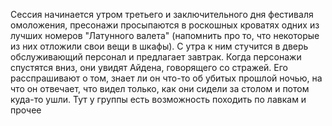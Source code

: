 Сессия начинается утром третьего и заключительного дня фестиваля омоложения, пресонажи просыпаются в роскошных кроватях одних из лучших номеров "Латунного валета" (напомнить про то, что некоторые из них отложили свои вещи в шкафы). С утра к ним стучится в дверь обслуживающий персонал и предлагает завтрак.
Когда персонажи спустятся вниз, они увидят Айдена, говорящего со стражей. Его расспрашивают о том, знает ли он что-то об убитых прошлой ночью, на что он отвечает, что видел только, как они сидели за столом и потом куда-то ушли.
Тут у группы есть возможность походить по лавкам и прочее